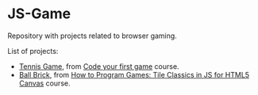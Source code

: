 # JS-Game

Repository with projects related to browser gaming.

List of projects:

* [Tennis Game](https://github.com/ripa1995/js-game/tennis-game), from [Code your first game](https://www.udemy.com/course/code-your-first-game) course.
* [Ball Brick](https://github.com/ripa1995/js-game/ball-brick), from [How to Program Games: Tile Classics in JS for HTML5 Canvas](https://www.udemy.com/course/how-to-program-games) course.
